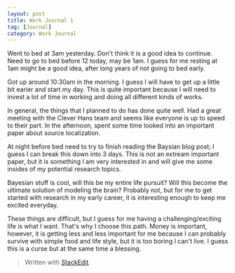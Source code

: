 ```yaml
---
layout: post
title: Work Journal 1
tag: [Journal]
category: Work Journal
---
```


Went to bed at 3am yesterday. Don't think it is a good idea to continue. Need to go to bed before 12 today, may be 1am. I guess for me resting at 1am might be a good idea, after long years of not going to bed early.

Got up around 10:30am in the morning. I guess I will have to get up a little bit earier and start my day. This is quite important because I will need to invest a lot of time in working and doing all different kinds of works.

In general, the things that I planned to do has done quite well. Had a great meeting with the Clever Hans team and seems like everyone is up to speed to their part. In the afternoon, spent some time looked into an important paper about source localization.

At night before bed need to try to finish reading the Baysian blog post; I guess I can break this down into 3 days. This is not an extream important paper, but it is something I am very interested in and will give me some insides of my potential research topics.

Bayesian stuff is cool, will this be my entire life pursuit? Will this become the ultimate solution of modeling the brain? Probably not, but for me to get started with research in my early career, it is interesting enough to keep me excited everyday.

These things are difficult, but I guess for me having a challenging/exciting life is what I want. That's why I choose this path. Money is important, however, it is getting less and less important for me because I can probably survive with simple food and life style, but it is too boring I can't live. I guess this is a curse but at the same time a blessing.

> Written with [StackEdit](https://stackedit.io/).
<!--stackedit_data:
eyJoaXN0b3J5IjpbMTcxMzMyNDc4XX0=
-->